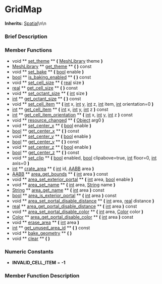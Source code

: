 #  GridMap  
**Inherits:** [Spatial](class_spatial)\\n\\n
###  Brief Description  


###  Member Functions 
  * void  ** [set_theme](#set_theme) **  **(** [MeshLibrary](class_meshlibrary) theme  **)**
  * [MeshLibrary](class_meshlibrary)  ** [get_theme](#get_theme) **  **(** **)** const
  * void  ** [set_bake](#set_bake) **  **(** [bool](class_bool) enable  **)**
  * [bool](class_bool)  ** [is_baking_enabled](#is_baking_enabled) **  **(** **)** const
  * void  ** [set_cell_size](#set_cell_size) **  **(** [real](class_real) size  **)**
  * [real](class_real)  ** [get_cell_size](#get_cell_size) **  **(** **)** const
  * void  ** [set_octant_size](#set_octant_size) **  **(** [int](class_int) size  **)**
  * [int](class_int)  ** [get_octant_size](#get_octant_size) **  **(** **)** const
  * void  ** [set_cell_item](#set_cell_item) **  **(** [int](class_int) x, [int](class_int) y, [int](class_int) z, [int](class_int) item, [int](class_int) orientation=0  **)**
  * [int](class_int)  ** [get_cell_item](#get_cell_item) **  **(** [int](class_int) x, [int](class_int) y, [int](class_int) z  **)** const
  * [int](class_int)  ** [get_cell_item_orientation](#get_cell_item_orientation) **  **(** [int](class_int) x, [int](class_int) y, [int](class_int) z  **)** const
  * void  ** [resource_changed](#resource_changed) **  **(** [Object](class_object) arg0  **)**
  * void  ** [set_center_x](#set_center_x) **  **(** [bool](class_bool) enable  **)**
  * [bool](class_bool)  ** [get_center_x](#get_center_x) **  **(** **)** const
  * void  ** [set_center_y](#set_center_y) **  **(** [bool](class_bool) enable  **)**
  * [bool](class_bool)  ** [get_center_y](#get_center_y) **  **(** **)** const
  * void  ** [set_center_z](#set_center_z) **  **(** [bool](class_bool) enable  **)**
  * [bool](class_bool)  ** [get_center_z](#get_center_z) **  **(** **)** const
  * void  ** [set_clip](#set_clip) **  **(** [bool](class_bool) enabled, [bool](class_bool) clipabove=true, [int](class_int) floor=0, [int](class_int) axis=0  **)**
  * [int](class_int)  ** [crate_area](#crate_area) **  **(** [int](class_int) id, [AABB](class_aabb) area  **)**
  * [AABB](class_aabb)  ** [area_get_bounds](#area_get_bounds) **  **(** [int](class_int) area  **)** const
  * void  ** [area_set_exterior_portal](#area_set_exterior_portal) **  **(** [int](class_int) area, [bool](class_bool) enable  **)**
  * void  ** [area_set_name](#area_set_name) **  **(** [int](class_int) area, [String](class_string) name  **)**
  * [String](class_string)  ** [area_get_name](#area_get_name) **  **(** [int](class_int) area  **)** const
  * [bool](class_bool)  ** [area_is_exterior_portal](#area_is_exterior_portal) **  **(** [int](class_int) area  **)** const
  * void  ** [area_set_portal_disable_distance](#area_set_portal_disable_distance) **  **(** [int](class_int) area, [real](class_real) distance  **)**
  * [real](class_real)  ** [area_get_portal_disable_distance](#area_get_portal_disable_distance) **  **(** [int](class_int) area  **)** const
  * void  ** [area_set_portal_disable_color](#area_set_portal_disable_color) **  **(** [int](class_int) area, [Color](class_color) color  **)**
  * [Color](class_color)  ** [area_get_portal_disable_color](#area_get_portal_disable_color) **  **(** [int](class_int) area  **)** const
  * void  ** [erase_area](#erase_area) **  **(** [int](class_int) area  **)**
  * [int](class_int)  ** [get_unused_area_id](#get_unused_area_id) **  **(** **)** const
  * void  ** [bake_geometry](#bake_geometry) **  **(** **)**
  * void  ** [clear](#clear) **  **(** **)**

###  Numeric Constants  
  * **INVALID_CELL_ITEM** = **-1**

###  Member Function Description  
